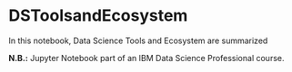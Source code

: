 # DSToolsandEcosystem
In this notebook, Data Science Tools and Ecosystem are summarized

**N.B.:** Jupyter Notebook part of an IBM Data Science Professional course.
